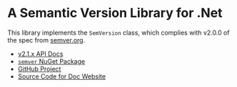 # A Semantic Version Library for .Net

This library implements the `SemVersion` class, which complies with v2.0.0 of the spec from [semver.org](http://semver.org).

* [v2.1.x API Docs](v2.1.x/index.md)
* [`semver` NuGet Package](https://www.nuget.org/packages/semver)
* [GitHub Project](https://github.com/maxhauser/semver)
* [Source Code for Doc Website](https://github.com/WalkerCodeRanger/semver-docs)
